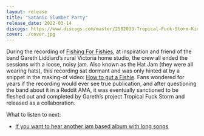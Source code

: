 ```yaml
---
layout: release
title: "Satanic Slumber Party"
release_date: 2022-03-14
discogs: https://www.discogs.com/master/2582033-Tropical-Fuck-Storm-King-Gizzard-The-Lizard-Wizard-Satanic-Slumber-Party
cover: ./cover.jpg
---
```


During the recording of [Fishing For Fishies](../fishing-for-fishies), at inspiration and friend of the band Gareth Liddiard’s rural Victoria home studio, the crew all ended the sessions with a loose, noisy jam. Also known as the Hat Jam (they were all wearing hats), this recording sat dormant and was only hinted at by a snippet in the making-of video: [How to gut a Fishie](https://www.youtube.com/watch?v=CWLhIZpJUAs). Fans wondered for years if the recording would ever see true publication, and after questioning the band about it in a Reddit AMA, it was eventually sanctioned to be fleshed out and completed by Gareth’s project Tropical Fuck Storm and released as a collaboration.

What to listen to next:

* [If you want to hear another jam based album with long songs](../ice-death-planets-lungs-mushrooms-and-lava) 
